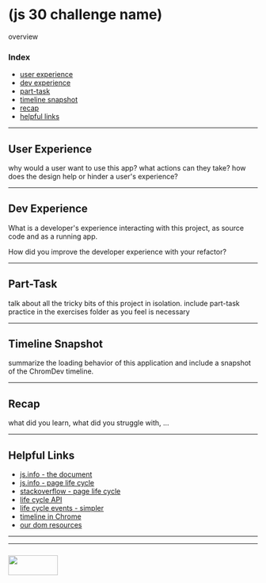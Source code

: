 # (js 30 challenge name)

overview 

### Index
* [user experience](#user-experience)
* [dev experience](#dev-experience)
* [part-task](#part-task)
* [timeline snapshot](#timeline-snapshot)
* [recap](#recap)
* [helpful links](#helpful-links)

___

## User Experience

why would a user want to use this app? 
what actions can they take?
how does the design help or hinder a user's experience?

___

## Dev Experience

What is a developer's experience interacting with this project, as source code and as a running app.

How did you improve the developer experience with your refactor?

___

## Part-Task

talk about all the tricky bits of this project in isolation.  include part-task practice in the exercises folder as you feel is necessary

___

## Timeline Snapshot

summarize the loading behavior of this application and include a snapshot of the ChromDev timeline.


___

## Recap

what did you learn, what did you struggle with, ...

___

## Helpful Links

* [js.info - the document](https://javascript.info/document)
* [js.info - page life cycle](https://javascript.info/onload-ondomcontentloaded)
* [stackoverflow - page life cycle](https://stackoverflow.com/questions/44044956/how-does-browser-page-lifecycle-sequence-work)
* [life cycle API](https://developers.google.com/web/updates/2018/07/page-lifecycle-api)
* [life cycle events - simpler](http://www.breck-mckye.com/blog/2014/04/document-loading-and-DOM-lifecycle-events/)
* [timeline in Chrome](https://developers.google.com/web/tools/chrome-devtools/evaluate-performance/reference)
* [our dom resources](https://github.com/elewa-academy/the-dom)

___
___
### <a href="http://elewa.education/blog" target="_blank"><img src="https://user-images.githubusercontent.com/18554853/34921062-506450ae-f97d-11e7-875f-6feeb26ad72d.png" width="100" height="40"/></a>
